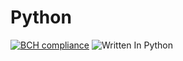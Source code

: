 # Python 

[![BCH compliance](https://bettercodehub.com/edge/badge/theArjun/Python?branch=master)](https://bettercodehub.com/)
![Written In Python](https://img.shields.io/badge/Written%20In-Python-yellowgreen.svg)